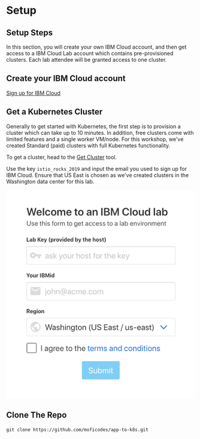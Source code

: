 # Setup

## Setup Steps

In this section, you will create your own IBM Cloud account, and then get access to a IBM Cloud Lab account which contains pre-provisioned clusters. Each lab attendee will be granted access to one cluster.

## Create your IBM Cloud account <a id="create-your-ibm-cloud-account"></a>

​[Sign up for IBM Cloud](https://cloud.ibm.com/registration?cm_mmc=Email_Events-_-Developer_Innovation-_-WW_WW-_-Mofizur-Rahman/skrum/devopsdaysmidwest2019-stlouis-4152019-4162019/Apr2019/conference/global-devadvgrp/st.louis/unitedstates/cloud/containers/databases/java/microservices/node-js/paas/python/manage-microservices-traffic-using-istio&cm_mmca1=000019RS&cm_mmca2=10004805&cm_mmca3=M99938765&cvosrc=email.Events.M99938765&cvo_campaign=000019RS)​

## Get a Kubernetes Cluster <a id="get-a-kubernetes-cluster"></a>

Generally to get started with Kubernetes, the first step is to provision a cluster which can take up to 10 minutes. In addition, free clusters come with limited features and a single worker VM/node. For this workshop, we've created Standard \(paid\) clusters with full Kubernetes functionality.

To get a cluster, head to the [Get Cluster](https://devops-midwest-istio.mybluemix.net/) tool.

Use the key `istio_rocks_2019` and input the email you used to sign up for IBM Cloud. Ensure that US East is chosen as we've created clusters in the Washington data center for this lab.

![](.gitbook/assets/screen-shot-2019-04-24-at-1.39.35-am.png)

## Clone The Repo

```text
git clone https://github.com/moficodes/app-to-k8s.git
```

